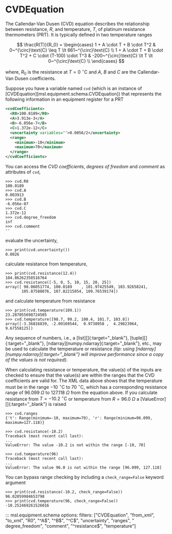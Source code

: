 # CVDEquation

The Callendar-Van Dusen (CVD) equation describes the relationship between resistance, $R$, and temperature, $T$, of platinum resistance thermometers (PRT). It is typically defined in two temperature ranges

$$
\frac{R(T)}{R_0} = \begin{cases}
    1 + A \cdot T + B \cdot T^2 & 0~^{\circ}\text{C} \leq T \lt 661~^{\circ}\text{C} \\
    1 + A \cdot T + B \cdot T^2 + C \cdot (T-100) \cdot T^3 & -200~^{\circ}\text{C} \lt T \lt 0~^{\circ}\text{C} \\
\end{cases}
$$

where, $R_0$ is the resistance at $T=0~^{\circ}\text{C}$ and $A$, $B$ and $C$ are the Callendar-Van Dusen coefficients.

<!--
>>> from msl.equipment import CVDEquation, Evaluable, Range
>>> cvd = CVDEquation(
...     R0=100.0189,
...     A=3.913e-3,
...     B=-6.056e-7,
...     C=1.372e-12,
...     uncertainty=Evaluable(equation="0.0026"),
...     ranges={"t": Range(-10, 70), "r": Range(96.099, 127.118)},
... )

-->

Suppose you have a variable named `cvd` (which is an instance of [CVDEquation][msl.equipment.schema.CVDEquation]) that represents the following information in an equipment register for a PRT

```xml
<cvdCoefficients>
  <R0>100.0189</R0>
  <A>3.913e-3</A>
  <B>-6.056e-7</B>
  <C>1.372e-12</C>
  <uncertainty variables="">0.0056/2</uncertainty>
  <range>
    <minimum>-10</minimum>
    <maximum>70</maximum>
  </range>
</cvdCoefficients>
```

You can access the *CVD coefficients*, *degrees of freedom* and *comment* as attributes of `cvd`,

```pycon
>>> cvd.R0
100.0189
>>> cvd.A
0.003913
>>> cvd.B
-6.056e-07
>>> cvd.C
1.372e-12
>>> cvd.degree_freedom
inf
>>> cvd.comment
''

```

evaluate the uncertainty,

```pycon
>>> print(cvd.uncertainty())
0.0026

```

calculate resistance from temperature,

```pycon
>>> print(cvd.resistance(12.4))
104.86262358516764
>>> cvd.resistance([-5, 0, 5, 10, 15, 20, 25])
array([ 98.06051774, 100.0189    , 101.97425549, 103.92658241,
       105.87588076, 107.82215054, 109.76539174])

```

and calculate temperature from resistance

```pycon
>>> print(cvd.temperature(109.1))
23.287055698724505
>>> cvd.temperature([98.7, 99.2, 100.4, 101.7, 103.8])
array([-3.36816839, -2.09169544,  0.9738958 ,  4.29823964,  9.67558125])

```

Any sequence of numbers, i.e., a [list][]{:target="_blank"}, [tuple][]{:target="_blank"}, [ndarray][numpy.ndarray]{:target="_blank"}, etc., may be used to calculate the temperature or resistance *(tip: using [ndarray][numpy.ndarray]{:target="_blank"} will improve performance since a copy of the values is not required)*.

When calculating resistance or temperature, the value(s) of the inputs are checked to ensure that the value(s) are within the ranges that the CVD coefficients are valid for. The XML data above shows that the temperature must be in the range $-10~^\circ\text{C}$ to $70~^\circ\text{C}$, which has a corresponding resistance range of $96.099~\Omega$ to $127.118~\Omega$ from the equation above. If you calculate resistance from $T=-10.2~^\circ\text{C}$ or temperature from $R=96.0~\Omega$ a [ValueError][]{:target="_blank"} is raised

```pycon
>>> cvd.ranges
{'t': Range(minimum=-10, maximum=70), 'r': Range(minimum=96.099, maximum=127.118)}

>>> cvd.resistance(-10.2)
Traceback (most recent call last):
...
ValueError: The value -10.2 is not within the range [-10, 70]

>>> cvd.temperature(96)
Traceback (most recent call last):
...
ValueError: The value 96.0 is not within the range [96.099, 127.118]

```

You can bypass range checking by including a `check_range=False` keyword argument

```pycon
>>> print(cvd.resistance(-10.2, check_range=False))
96.02059984653798
>>> print(cvd.temperature(96, check_range=False))
-10.252469261526016

```

::: msl.equipment.schema
    options:
        filters: ["CVDEquation", "from_xml", "to_xml", "R0", "^A$", "^B$", "^C$", "uncertainty", "ranges", " degree_freedom", "comment", "^resistance$", "temperature"]
